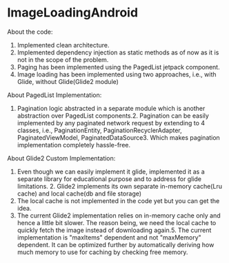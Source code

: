 # ImageLoadingAndroid

About the code:

1. Implemented clean architecture.
2. Implemented dependency injection as static methods as of now as it is not in the scope of the problem.
3. Paging has been implemented using the PagedList jetpack component.
4. Image loading has been implemented using two approaches, i.e., with Glide, without Glide(Glide2 module)


About PagedList Implementation:

1. Pagination logic abstracted in a separate module which is another abstraction over PagedList components.2. Pagination can be easily implemented by any paginated network request by extending to 4 classes, i.e., PaginationEntity, PaginationRecyclerAdapter, PaginatedViewModel, PaginatedDataSource3. Which makes pagination implementation completely hassle-free.


About Glide2 Custom Implementation:

1. Even though we can easily implement it glide, implemented it as a separate library for educational purpose and to address for glide limitations.
2. Glide2 implements its own separate in-memory cache(Lru cache) and local cache(db and file storage)
3. The local cache is not implemented in the code yet but you can get the idea.
4. The current Glide2 implementation relies on in-memory cache only and hence a little bit slower. The reason being, we need the local cache to quickly fetch the image instead of downloading again.5. The current implementation is "maxItems" dependent and not "maxMemory" dependent. It can be optimized further by automatically deriving how much memory to use for caching by checking free memory.
